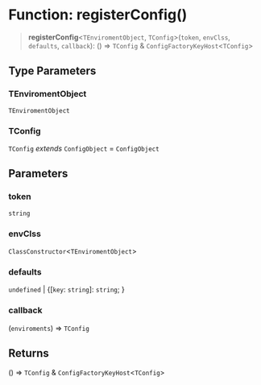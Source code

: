 # Function: registerConfig()

> **registerConfig**\<`TEnviromentObject`, `TConfig`\>(`token`, `envClss`, `defaults`, `callback`): () => `TConfig` & `ConfigFactoryKeyHost`\<`TConfig`\>

## Type Parameters

### TEnviromentObject

`TEnviromentObject`

### TConfig

`TConfig` _extends_ `ConfigObject` = `ConfigObject`

## Parameters

### token

`string`

### envClss

`ClassConstructor`\<`TEnviromentObject`\>

### defaults

`undefined` | \{[`key`: `string`]: `string`; \}

### callback

(`enviroments`) => `TConfig`

## Returns

() => `TConfig` & `ConfigFactoryKeyHost`\<`TConfig`\>
